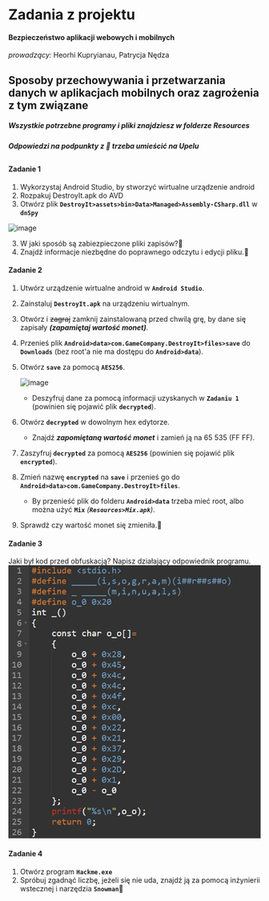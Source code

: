 # Zadania z projektu 
#### Bezpieczeństwo aplikacji webowych i mobilnych
*prowadzący:* Heorhi Kupryianau, Patrycja Nędza

## Sposoby przechowywania i przetwarzania danych w aplikacjach mobilnych oraz zagrożenia z tym związane 
##### Wszystkie potrzebne programy i pliki znajdziesz w folderze Resources
##### Odpowiedzi na podpunkty z :japanese_ogre: trzeba umieścić na Upelu
##
#### Zadanie 1
1.  Wykorzystaj Android Studio, by stworzyć wirtualne urządzenie android
2.  Rozpakuj DestroyIt.apk do AVD
3.  Otwórz plik **`DestroyIt>assets>bin>Data>Managed>Assembly-CSharp.dll`** w **`dnSpy`**

![image](https://user-images.githubusercontent.com/52840109/144683170-0db93078-4d17-4f8d-92fb-8887e8ac2ba4.png)

3.  W jaki sposób są zabiezpieczone pliki zapisów?:japanese_ogre:
4.  Znajdź informacje niezbędne do poprawnego odczytu i edycji pliku.:japanese_ogre:

#### Zadanie 2
1.  Utwórz urządzenie wirtualne android w **`Android Studio`**.
2.  Zainstaluj **`DestroyIt.apk`** na urządzeniu wirtualnym.
3.  Otwórz i ~~zagraj~~ zamknij zainstalowaną przed chwilą grę, by dane się zapisały __*(zapamiętaj wartość monet)*__.
4.  Przenieś plik **`Android>data>com.GameCompany.DestroyIt>files>save`** do **`Downloads`** (bez root'a nie ma dostępu do **`Android>data`**).
5.  Otwórz **`save`** za pomocą **`AES256`**.

    ![image](https://user-images.githubusercontent.com/52840109/144723227-cfff48df-8b59-44d9-9db3-5ef476971fa1.png)
    -   Deszyfruj dane za pomocą informacji uzyskanych w **`Zadaniu 1`** (powinien się pojawić plik **`decrypted`**).
6.  Otwórz **`decrypted`** w dowolnym hex edytorze. 
    -   Znajdź __*zapomiętaną wartość monet*__ i zamień ją na 65 535 (FF FF).
7.  Zaszyfruj **`decrypted`** za pomocą **`AES256`** (powinien się pojawić plik **`encrypted`**).
8.  Zmień nazwę **`encrypted`** na **`save`** i przenieś go do **`Android>data>com.GameCompany.DestroyIt>files`**.
    -   By przenieść plik do folderu **`Android>data`** trzeba mieć root, albo można użyć **`Mix`** *(**`Resources>Mix.apk`**)*.
9.  Sprawdź czy wartość monet się zmieniła.:japanese_ogre:

#### Zadanie 3
Jaki był kod przed obfuskacją? Napisz działający odpowiednik programu.
![alt text](https://github.com/x0125x/BAWiM/blob/main/zadanie%203.png)

#### Zadanie 4
1.  Otwórz program **`Hackme.exe`**
2.  Spróbuj zgadnąć liczbę, jeżeli się nie uda, znajdź ją za pomocą inżynierii wstecznej i narzędzia **`Snowman`**:japanese_ogre:
